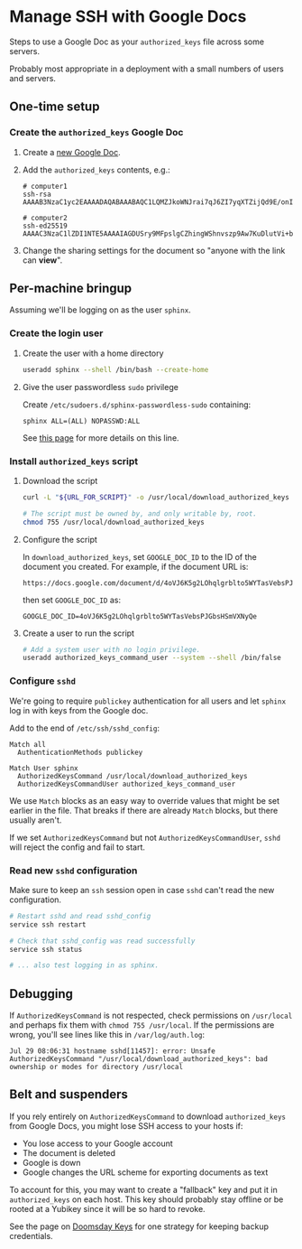 # Manage SSH with Google Docs

Steps to use a Google Doc as your `authorized_keys` file across some servers.

Probably most appropriate in a deployment with a small numbers of users and servers.

## One-time setup

### Create the `authorized_keys` Google Doc

1.  Create a [new Google Doc](https://docs.new).

2.  Add the `authorized_keys` contents, e.g.:

    ```
    # computer1
    ssh-rsa AAAAB3NzaC1yc2EAAAADAQABAAABAQC1LQMZJkoWNJrai7qJ6ZI7yqXTZijQd9E/onI01dR2bA1Mvrmbz/BL0tJIrwNxVpNCUn9Os4svPy9ITIrkKg6rlxHMwW1D9oEc7grrFaM2jvhaF/GrMKuD1gC+kRYW5eaZqdcP7njRO8+ciwVImb3sw+mSAvSKUcIvHby8yGEVU2I+p3I35YRSSN1KH+BFPQRE/jd0U4Qm1a5ZI5LWL6cUbFLv5OzHp8nun+BNQStxMe6bjHcXJRtH+8LxXs5meTTo/MOUSUgPIFSYlUF1ujHJio02NXJatlWn6t1IbHMm86JAc6uSOvQNUmEB0PbUdAbV8QCS9k84xz7AzpAJC/U3

    # computer2
    ssh-ed25519 AAAAC3NzaC1lZDI1NTE5AAAAIAGDUSry9MFpslgCZhingWShnvszp9Aw7KuDlutVi+bl
    ```

3. Change the sharing settings for the document so "anyone with the link can **view**".

## Per-machine bringup

Assuming we'll be logging on as the user `sphinx`.

### Create the login user

1.  Create the user with a home directory

    ```bash
    useradd sphinx --shell /bin/bash --create-home
    ```

2.  Give the user passwordless `sudo` privilege

    Create `/etc/sudoers.d/sphinx-passwordless-sudo` containing:

    ```
    sphinx ALL=(ALL) NOPASSWD:ALL
    ```

    See [this page](sudoers.md) for more details on this line.

### Install `authorized_keys` script

1.  Download the script

    ```bash
    curl -L "${URL_FOR_SCRIPT}" -o /usr/local/download_authorized_keys

    # The script must be owned by, and only writable by, root.
    chmod 755 /usr/local/download_authorized_keys
    ```

2.  Configure the script

    In `download_authorized_keys`, set `GOOGLE_DOC_ID` to the ID of the document you created. For example, if the document URL is:
    ```
    https://docs.google.com/document/d/4oVJ6K5g2LOhqlgrblto5WYTasVebsPJGbsHSmVXNyQe/edit
    ```

    then set `GOOGLE_DOC_ID` as:
    ```
    GOOGLE_DOC_ID=4oVJ6K5g2LOhqlgrblto5WYTasVebsPJGbsHSmVXNyQe
    ```

3.  Create a user to run the script

    ```bash
    # Add a system user with no login privilege.
    useradd authorized_keys_command_user --system --shell /bin/false
    ```

### Configure `sshd`

We're going to require `publickey` authentication for all users and let `sphinx` log in with keys from the Google doc.

Add to the end of `/etc/ssh/sshd_config`:

```
Match all
  AuthenticationMethods publickey

Match User sphinx
  AuthorizedKeysCommand /usr/local/download_authorized_keys
  AuthorizedKeysCommandUser authorized_keys_command_user
```

We use `Match` blocks as an easy way to override values that might be set earlier in the file. That breaks if there are already `Match` blocks, but there usually aren't.

If we set `AuthorizedKeysCommand` but not `AuthorizedKeysCommandUser`, `sshd` will reject the config and fail to start.

### Read new `sshd` configuration

Make sure to keep an `ssh` session open in case `sshd` can't read the new configuration.

```bash
# Restart sshd and read sshd_config
service ssh restart

# Check that sshd_config was read successfully
service ssh status

# ... also test logging in as sphinx.
```

## Debugging

If `AuthorizedKeysCommand` is not respected, check permissions on `/usr/local` and perhaps fix them with `chmod 755 /usr/local`. If the permissions are wrong, you'll see lines like this in `/var/log/auth.log`:

```
Jul 29 08:06:31 hostname sshd[11457]: error: Unsafe AuthorizedKeysCommand "/usr/local/download_authorized_keys": bad ownership or modes for directory /usr/local
```

## Belt and suspenders

If you rely entirely on `AuthorizedKeysCommand` to download `authorized_keys` from Google Docs, you might lose SSH access to your hosts if:
- You lose access to your Google account
- The document is deleted
- Google is down
- Google changes the URL scheme for exporting documents as text

To account for this, you may want to create a "fallback" key and put it in `authorized_keys` on each host. This key should probably stay offline or be rooted at a Yubikey since it will be so hard to revoke.

See the page on [Doomsday Keys](doomsdaykeys.md) for one strategy for keeping backup credentials.
